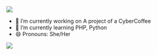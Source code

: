 <img src=![octocat-1721154882766]>
 

- 🔭 I’m currently working on A project of a CyberCoffee
- 🌱 I’m currently learning PHP, Python 
- 😄 Pronouns: She/Her  
 <img src="https://img.shields.io/badge/-Instagram-DF0174?style=for-the-badge&labelColor=DF0174&logo=instagram&logoColor=white&link=https://www.instagram.com/iceci.melgaco">
